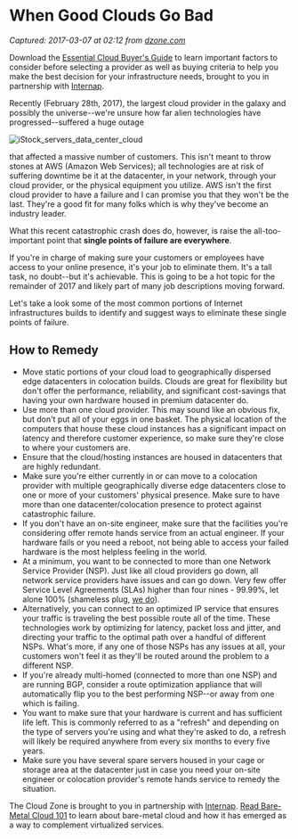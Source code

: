 # When Good Clouds Go Bad

_Captured: 2017-03-07 at 02:12 from [dzone.com](https://dzone.com/articles/when-good-clouds-go-bad?edition=273885&utm_source=Daily%20Digest&utm_medium=email&utm_campaign=dd%202017-03-06)_

Download the [Essential Cloud Buyer's Guide](https://dzone.com/go?i=123025&u=http%3A%2F%2Fpd.internap.com%2Fcloud-buyers-guide-DZ) to learn important factors to consider before selecting a provider as well as buying criteria to help you make the best decision for your infrastructure needs, brought to you in partnership with [Internap](https://dzone.com/go?i=123025&u=http%3A%2F%2Fpd.internap.com%2Fcloud-buyers-guide-DZ).

Recently (February 28th, 2017), the largest cloud provider in the galaxy and possibly the universe--we're unsure how far alien technologies have progressed--suffered a huge outage

![iStock_servers_data_center_cloud](http://www.internap.com/internap/wp-content/uploads/2013/11/iStock_servers_data_center_cloud1.jpg?x10144)

that affected a massive number of customers. This isn't meant to throw stones at AWS (Amazon Web Services); all technologies are at risk of suffering downtime be it at the datacenter, in your network, through your cloud provider, or the physical equipment you utilize. AWS isn't the first cloud provider to have a failure and I can promise you that they won't be the last. They're a good fit for many folks which is why they've become an industry leader.

What this recent catastrophic crash does do, however, is raise the all-too-important point that **single points of failure are everywhere**.

If you're in charge of making sure your customers or employees have access to your online presence, it's your job to eliminate them. It's a tall task, no doubt--but it's achievable. This is going to be a hot topic for the remainder of 2017 and likely part of many job descriptions moving forward.

Let's take a look some of the most common portions of Internet infrastructures builds to identify and suggest ways to eliminate these single points of failure.

## **How to Remedy**

  * Move static portions of your cloud load to geographically dispersed edge datacenters in colocation builds. Clouds are great for flexibility but don't offer the performance, reliability, and significant cost-savings that having your own hardware housed in premium datacenter do.
  * Use more than one cloud provider. This may sound like an obvious fix, but don't put all of your eggs in one basket. The physical location of the computers that house these cloud instances has a significant impact on latency and therefore customer experience, so make sure they're close to where your customers are.
  * Ensure that the cloud/hosting instances are housed in datacenters that are highly redundant.
  * Make sure you're either currently in or can move to a colocation provider with multiple geographically diverse edge datacenters close to one or more of your customers' physical presence. Make sure to have more than one datacenter/colocation presence to protect against catastrophic failure.
  * If you don't have an on-site engineer, make sure that the facilities you're considering offer remote hands service from an actual engineer. If your hardware fails or you need a reboot, not being able to access your failed hardware is the most helpless feeling in the world.
  * At a minimum, you want to be connected to more than one Network Service Provider (NSP). Just like all cloud providers go down, all network service providers have issues and can go down. Very few offer Service Level Agreements (SLAs) higher than four nines - 99.99%, let alone 100% (shameless plug, [we do](http://www.internap.com/network-services/performance-ip/)).
  * Alternatively, you can connect to an optimized IP service that ensures your traffic is traveling the best possible route all of the time. These technologies work by optimizing for latency, packet loss and jitter, and directing your traffic to the optimal path over a handful of different NSPs. What's more, if any one of those NSPs has any issues at all, your customers won't feel it as they'll be routed around the problem to a different NSP.
  * If you're already multi-homed (connected to more than one NSP) and are running BGP, consider a route optimization appliance that will automatically flip you to the best performing NSP--or away from one which is failing.
  * You want to make sure that your hardware is current and has sufficient life left. This is commonly referred to as a "refresh" and depending on the type of servers you're using and what they're asked to do, a refresh will likely be required anywhere from every six months to every five years.
  * Make sure you have several spare servers housed in your cage or storage area at the datacenter just in case you need your on-site engineer or colocation provider's remote hands service to remedy the situation.

The Cloud Zone is brought to you in partnership with [Internap](https://dzone.com/go?i=109853&u=http%3A%2F%2Fpd.internap.com%2Fbare-metal-101-pr). [Read Bare-Metal Cloud 101](https://dzone.com/go?i=109853&u=http%3A%2F%2Fpd.internap.com%2Fbare-metal-101-pr) to learn about bare-metal cloud and how it has emerged as a way to complement virtualized services.
